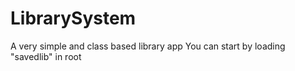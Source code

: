 # LibrarySystem
A very simple and class based library app
You can start by loading "savedlib" in root